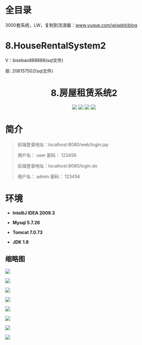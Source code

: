 # 全目录

3000套系统，LW，复制到流浪器：www.yuque.com/wisebit/blog

# 8.HouseRentalSystem2


<p>V：bisebao888888(sql文件)</p>
<p>抠: 206157502(sql文件)</p>

<p><h1 align="center">8.房屋租赁系统2</h1></p>

<p align="center">
	<img src="https://img.shields.io/badge/jdk-1.8-orange.svg"/>
    <img src="https://img.shields.io/badge/spring-5.x-lightgrey.svg"/>
    <img src="https://img.shields.io/badge/springmvc-3.x-blue.svg"/>
    <img src="https://img.shields.io/badge/mybatis-3.x-blue.svg"/>
</p>

# 简介
>
> 
>
> 前端登录地址：localhost:8080/web/login.jsp
>
> 用户名： user   密码： 123456
>
> 后端登录地址：localhost:8080/login.do
> 
> 用户名： admin   密码： 123456
>


# 环境

- <b>IntelliJ IDEA 2009.3</b>

- <b>Mysql 5.7.26</b>

- <b>Tomcat 7.0.73</b>

- <b>JDK 1.8</b>


## 缩略图

![](https://bitwise.oss-cn-heyuan.aliyuncs.com/2024/9/10/3f776057-637b-4bcc-95d5-3d19b85ad743.png)

![](https://bitwise.oss-cn-heyuan.aliyuncs.com/2024/9/10/8daa0bac-e4f4-41a4-9d76-04ea185b3a21.png)

![](https://bitwise.oss-cn-heyuan.aliyuncs.com/2024/9/10/2fba0968-fa04-46fa-94d1-eb1b3ac72e6f.png)

![](https://bitwise.oss-cn-heyuan.aliyuncs.com/2024/9/10/346652b3-777b-43dd-9427-0a32fc8f3f66.png)

![](https://bitwise.oss-cn-heyuan.aliyuncs.com/2024/9/10/dd7478ba-77ce-47cb-ae0c-c620daf57ecf.png)

![](https://bitwise.oss-cn-heyuan.aliyuncs.com/2024/9/10/31aa255f-cb63-4335-beba-d3f232e2c189.png)

![](https://bitwise.oss-cn-heyuan.aliyuncs.com/2024/9/10/36e155eb-6721-4488-ad2e-df79deb2de84.png)

![](https://bitwise.oss-cn-heyuan.aliyuncs.com/2024/9/10/319a90cf-930c-4ed4-9497-20e64a2e1efa.png)

